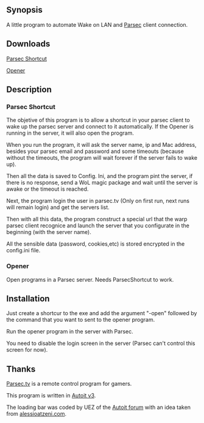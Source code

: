 
## Synopsis

A little program to automate Wake on LAN and [Parsec](https://parsec.tv/) client connection.

## Downloads

[Parsec Shortcut](build/Parsec%20Shortcut.exe)

[Opener](build/Opener.exe)

## Description

### Parsec Shortcut

The objetive of this program is to allow a shortcut in your parsec client to wake up the parsec server and connect to it automatically. If the Opener is running in the server, it will also open the program.

When you run the program, it will ask the server name, ip and Mac address, besides your parsec email and password and some timeouts (because without the timeouts, the program will wait forever if the server fails to wake up).

Then all the data is saved to Config. Ini, and the program pint the server, if there is no response, send a WoL magic package and wait until the server is awake or the timeout is reached.

Next, the program login the user in parsec.tv (Only on first run, next runs will remain login) and get the servers list.

Then with all this data, the program construct a special url that the warp parsec client recognice and launch the server that you configurate in the beginning (with the server name).

All the sensible data (password, cookies,etc) is stored encrypted in the config.ini file.

### Opener

Open programs in a Parsec server. Needs ParsecShortcut to work.

## Installation

Just create a shortcur to the exe and add the argument "-open" followed by the command that you want to sent to the opener program.

Run the opener program in the server with Parsec.

You need to disable the login screen in the server (Parsec can't control this screen for now).

## Thanks

[Parsec.tv](http://Parsec.tv/) is a remote control program for gamers.

This program is written in [Autoit v3](https://www.autoitscript.com/).

The loading bar was coded by UEZ of the [Autoit forum](https://www.autoitscript.com/forum/topic/150545-gdi-animated-loading-screens-build-2014-06-20-32-examples/) with an idea taken from [alessioatzeni.com](http://www.alessioatzeni.com/wp-content/tutorials/html-css/CSS3-Loading-Animation/index.html).
